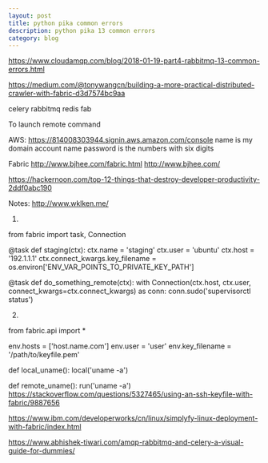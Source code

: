 ```yaml
---
layout: post
title: python pika common errors
description: python pika 13 common errors
category: blog
---
```


https://www.cloudamqp.com/blog/2018-01-19-part4-rabbitmq-13-common-errors.html

https://medium.com/@tonywangcn/building-a-more-practical-distributed-crawler-with-fabric-d3d7574bc9aa

celery rabbitmq redis fab

To launch remote command

AWS:
https://814008303944.signin.aws.amazon.com/console 
name is my domain account name
password is the numbers with six digits

Fabric 
http://www.bjhee.com/fabric.html
http://www.bjhee.com/

https://hackernoon.com/top-12-things-that-destroy-developer-productivity-2ddf0abc190

Notes:
http://www.wklken.me/

1) 
from fabric import task, Connection

@task
def staging(ctx):
    ctx.name = 'staging'
    ctx.user = 'ubuntu'
    ctx.host = '192.1.1.1'
    ctx.connect_kwargs.key_filename = os.environ['ENV_VAR_POINTS_TO_PRIVATE_KEY_PATH']

@task
def do_something_remote(ctx):
    with Connection(ctx.host, ctx.user, connect_kwargs=ctx.connect_kwargs) as conn:
        conn.sudo('supervisorctl status')

2) 
from fabric.api import *

env.hosts = ['host.name.com']
env.user = 'user'
env.key_filename = '/path/to/keyfile.pem'

def local_uname():
    local('uname -a')

def remote_uname():
    run('uname -a')
https://stackoverflow.com/questions/5327465/using-an-ssh-keyfile-with-fabric/9887656

https://www.ibm.com/developerworks/cn/linux/simplyfy-linux-deployment-with-fabric/index.html

https://www.abhishek-tiwari.com/amqp-rabbitmq-and-celery-a-visual-guide-for-dummies/

[Shannonh]:    https://github.com/xhan-shannon "xhan-shannon"


